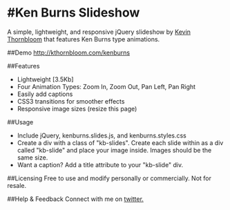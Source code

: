 #Ken Burns Slideshow
===================
A simple, lightweight, and responsive jQuery slideshow by <a href="http://kthornbloom.com" target="_blank">Kevin Thornbloom</a> that features Ken Burns type animations.


##Demo
http://kthornbloom.com/kenburns

##Features

- Lightweight [3.5Kb]
- Four Animation Types: Zoom In, Zoom Out, Pan Left, Pan Right
- Easily add captions
- CSS3 transitions for smoother effects
- Responsive image sizes (resize this page)

##Usage

- Include jQuery, kenburns.slides.js, and kenburns.styles.css
- Create a div with a class of "kb-slides". Create each slide within as a div called "kb-slide" and place your image inside. Images should be the same size. 
- Want a caption? Add a title attribute to your "kb-slide" div.

##Licensing
Free to use and modify personally or commercially. Not for resale. 

##Help & Feedback
Connect with me on <a href="https://twitter.com/kthornbloom" target="_blank">twitter.</a>

